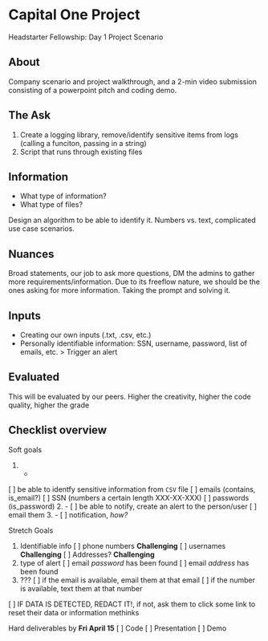 # Capital One Project

Headstarter Fellowship: Day 1 Project Scenario

## About

Company scenario and project walkthrough, and a 2-min video submission consisting of a powerpoint pitch and coding demo.

## The Ask

1. Create a logging library, remove/identify sensitive items from logs (calling a funciton, passing in a string)
2. Script that runs through existing files


## Information

- What type of information?
- What type of files?


Design an algorithm to be able to identify it. Numbers vs. text, complicated use case scenarios. 

## Nuances

Broad statements, our job to ask more questions, DM the admins to gather more requirements/information. Due to its freeflow nature, we should be the ones asking for more information. Taking the prompt and solving it. 

## Inputs

- Creating our own inputs (.txt, .csv, etc.)
- Personally identifiable information: SSN, username, password, list of emails, etc. > Trigger an alert

## Evaluated

This will be evaluated by our peers. Higher the creativity, higher the code quality, higher the grade

## Checklist overview

Soft goals 
1. -
[ ] be able to identfy sensitive information from `CSV` file
[ ] emails (contains, is_email?)
[ ] SSN (numbers a certain length XXX-XX-XXX)
[ ] passwords (is_password)
2. -
[ ] be able to notify, create an alert to the person/user
[ ] email them
3. -
[ ] notification, *how?*
  
  
Stretch Goals
1. Identifiable info
[ ] phone numbers **Challenging**
[ ] usernames **Challenging**
[ ] Addresses? **Challenging**
2. type of alert
[ ] email *password* has been found
[ ] email *address* has been found
3. ???
[ ] if the email is available, email them at that email
[ ] if the number is available, text them at that number

[ ] IF DATA IS DETECTED, REDACT IT!, if not, ask them to click some link to reset their data or information methinks

Hard deliverables by **Fri April 15**
[ ] Code
[ ] Presentation
[ ] Demo

